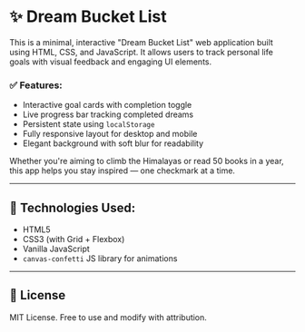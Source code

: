 # ✨ Dream Bucket List 

This is a minimal, interactive "Dream Bucket List" web application built using HTML, CSS, and JavaScript. It allows users to track personal life goals with visual feedback and engaging UI elements.

### ✅ Features:
- Interactive goal cards with completion toggle
- Live progress bar tracking completed dreams
- Persistent state using `localStorage`
- Fully responsive layout for desktop and mobile
- Elegant background with soft blur for readability

Whether you're aiming to climb the Himalayas or read 50 books in a year, this app helps you stay inspired — one checkmark at a time.

---

## 🚀 Technologies Used:
- HTML5
- CSS3 (with Grid + Flexbox)
- Vanilla JavaScript
- `canvas-confetti` JS library for animations

---

## 📄 License
MIT License. Free to use and modify with attribution.
